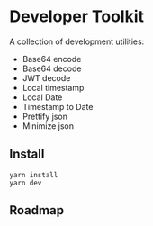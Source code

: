 # Developer Toolkit

A collection of development utilities:

- Base64 encode
- Base64 decode
- JWT decode
- Local timestamp
- Local Date
- Timestamp to Date
- Prettify json
- Minimize json

## Install

```
yarn install
yarn dev
```

## Roadmap
